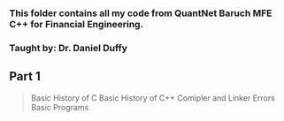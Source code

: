 ### This folder contains all my code from QuantNet Baruch MFE C++ for Financial Engineering.
### Taught by: Dr. Daniel Duffy

## Part 1
> Basic History of C
> Basic History of C++
> Comipler and Linker Errors
> Basic Programs
